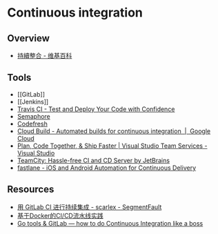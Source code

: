 # Continuous integration

## Overview

- [持續整合 - 维基百科](https://zh.wikipedia.org/wiki/%E6%8C%81%E7%BA%8C%E6%95%B4%E5%90%88)

## Tools

- [[GitLab]]
- [[Jenkins]]
- [Travis CI - Test and Deploy Your Code with Confidence](https://travis-ci.org/)
- [Semaphore](https://semaphoreci.com/)
- [Codefresh](https://codefresh.io/)
- [Cloud Build - Automated builds for continuous integration  |  Google Cloud](https://cloud.google.com/cloud-build/)
- [Plan, Code Together, & Ship Faster | Visual Studio Team Services - Visual Studio](https://visualstudio.microsoft.com/team-services/)
- [TeamCity: Hassle-free CI and CD Server by JetBrains](https://www.jetbrains.com/teamcity/)
- [fastlane - iOS and Android Automation for Continuous Delivery](https://fastlane.tools/)

## Resources

- [用 GitLab CI 进行持续集成 - scarlex - SegmentFault](https://segmentfault.com/a/1190000006120164)
- [基于Docker的CI/CD流水线实践](https://mp.weixin.qq.com/s/QnxAFOVH1NDoe0MrEwqlYQ)
- [Go tools & GitLab — how to do Continuous Integration like a boss](https://medium.com/pantomath/go-tools-gitlab-how-to-do-continuous-integration-like-a-boss-941a3a9ad0b6)
